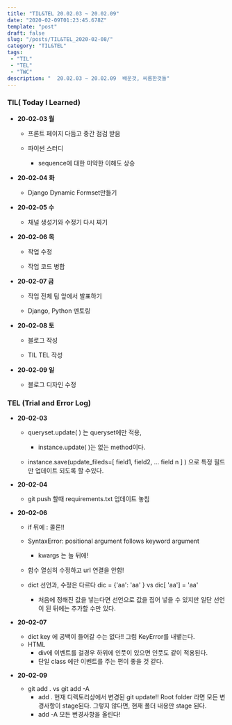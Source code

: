 ```yaml
---
title: "TIL&TEL 20.02.03 ~ 20.02.09"
date: "2020-02-09T01:23:45.678Z"
template: "post"
draft: false
slug: "/posts/TIL&TEL_2020-02-08/"
category: "TIL&TEL"
tags:
 - "TIL"
 - "TEL"
 - "TWC"
description: "  20.02.03 ~ 20.02.09  배운것, 씨름한것들"
---
```


### TIL( Today I Learned)

- **20-02-03 월**

  - 프론트 페이지 다듬고 중간 점검 받음

  - 파이썬 스터디

    - sequence에 대한 미약한 이해도 상승

      

- **20-02-04 화**

  - Django Dynamic Formset만들기

    

- **20-02-05 수**

  - 채널 생성기와 수정기 다시 짜기 

    

- **20-02-06 목**

  - 작업 수정

  - 작업 코드 병합

    

- **20-02-07 금**

  - 작업 전체 팀 앞에서 발표하기

  - Django, Python 멘토링

    

- **20-02-08 토**

  - 블로그 작성

  - TIL TEL 작성

     

- **20-02-09 일**

  - 블로그 디자인 수정

  

### TEL (Trial and Error Log)

- **20-02-03**

  - queryset.update( ) 는 queryset에만 적용, 

     

    - instance.update( )는 없는 method이다. 

  - instance.save(update_fileds=[ field1, field2, ... field n ] ) 으로 특정 필드만 업데이트 되도록 할 수있다. 

    

- **20-02-04**

  - git push 할때 requirements.txt 업데이트 놓침

    

- **20-02-06**

  - if 뒤에 : 콜론!!

  - SyntaxError: positional argument follows keyword argument

    - kwargs 는 늘 뒤에!

  - 함수 열심히 수정하고 url 연결을 안함!

  - dict 선언과, 수정은 다르다 dic = {'aa': 'aa' } vs  dic[ 'aa'] = 'aa'

    - 처음에 정해진 값을 넣는다면 선언으로 값을 집어 넣을 수 있지만 일단 선언이 된 뒤에는 추가할 수만 있다.

    

- **20-02-07**

  - dict key 에 공백이 들어갈 수는 없다!! 그럼 KeyError를 내뱉는다.
  - HTML
    - div에 이벤트를 걸경우 하위에 인풋이 있으면 인풋도 같이 적용된다. 
    - 단일 class 에만 이벤트를 주는 편이 좋을 것 같다. 

- **20-02-09**
  - git add . vs git add -A
    - add . 현재 디렉토리상에서 변경된 git update!! Root folder 라면 모든 변경사항이 stage된다. 그렇지 않다면, 현재 폴더 내용만 stage 된다. 
    - add -A 모든 변경사항을 올린다!
